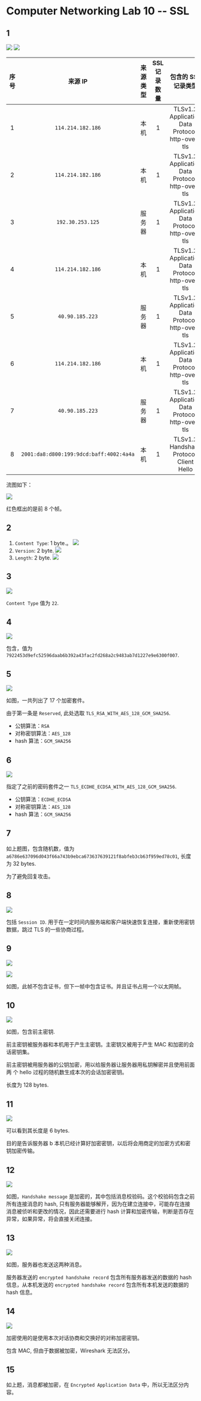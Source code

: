 # Computer Networking Lab 10 -- SSL

## 1

![](pics/1-1.png)
![](pics/1-2.png)

| 序号 |                 来源 IP                 | 来源类型 | SSL 记录数量 |                  包含的 SSL 记录类型                  |
| :--: | :-------------------------------------: | :------: | :----------: | :---------------------------------------------------: |
|  1   |            `114.214.182.186`            |   本机   |      1       | TLSv1.2 <br> Application Data Protocol: http-over-tls |
|  2   |            `114.214.182.186`            |   本机   |      1       | TLSv1.2 <br> Application Data Protocol: http-over-tls |
|  3   |            `192.30.253.125`             |  服务器  |      1       | TLSv1.2 <br> Application Data Protocol: http-over-tls |
|  4   |            `114.214.182.186`            |   本机   |      1       | TLSv1.2 <br> Application Data Protocol: http-over-tls |
|  5   |             `40.90.185.223`             |  服务器  |      1       | TLSv1.2 <br> Application Data Protocol: http-over-tls |
|  6   |            `114.214.182.186`            |   本机   |      1       | TLSv1.2 <br> Application Data Protocol: http-over-tls |
|  7   |             `40.90.185.223`             |  服务器  |      1       | TLSv1.2 <br> Application Data Protocol: http-over-tls |
|  8   | `2001:da8:d800:199:9dcd:baff:4002:4a4a` |   本机   |      1       |     TLSv1.2 <br> Handshake Protocol: Client Hello     |

流图如下：

![](pics/1-3.png)

红色框出的是前 8 个帧。

## 2

1. `Content Type`: 1 byte.。
   ![](pics/2-1.png)
2. `Version`: 2 byte.
   ![](pics/2-2.png)
3. `Length`: 2 byte.
   ![](pics/2-3.png)

## 3

![](pics/3.png)

`Content Type` 值为 `22`.

## 4

![](pics/4.png)

包含，值为 `7922453d9efc52596daab6b392a43fac2fd268a2c9483ab7d1227e9e6300f007`.

## 5

![](pics/5.png)

如图，一共列出了 17 个加密套件。

由于第一条是 `Reserved`, 此处选取 `TLS_RSA_WITH_AES_128_GCM_SHA256`.

- 公钥算法：`RSA`
- 对称密钥算法：`AES_128`
- hash 算法：`GCM_SHA256`

## 6

![](pics/6.png)

指定了之前的密码套件之一 `TLS_ECDHE_ECDSA_WITH_AES_128_GCM_SHA256`.

- 公钥算法：`ECDHE_ECDSA`
- 对称密钥算法：`AES_128`
- hash 算法：`GCM_SHA256`

## 7

如上题图，包含随机数，值为 `a6786e637096d043f66a743b9ebca673637639121f8abfeb3cb63f959ed78c01`, 长度为 32 bytes.

为了避免回复攻击。

## 8

![](pics/8.png)

包括 `Session ID`. 用于在一定时间内服务端和客户端快速恢复连接，重新使用密钥数据，跳过 TLS 的一些协商过程。

## 9

![](pics/9-1.png)

![](pics/9-2.png)

如图，此帧不包含证书，但下一帧中包含证书。并且证书占用一个以太网帧。

## 10

![](pics/10.png)

如图，包含前主密钥.

前主密钥被服务器和本机用于产生主密钥。主密钥又被用于产生 MAC 和加密的会话密钥集。

前主密钥被用服务器的公钥加密，用以给服务器让服务器用私钥解密并且使用前面两 个 hello 过程的随机数生成本次的会话加密密钥。

长度为 128 bytes.

## 11

![](pics/11.png)

可以看到其长度是 6 bytes.

目的是告诉服务器 b 本机已经计算好加密密钥，以后将会用商定的加密方式和密钥加密传输。

## 12

![](pics/12.png)

如图，`Handshake message` 是加密的，其中包括消息校验码。这个校验码包含之前所有连接消息的 hash, 只有服务器能够解开，因为在建立连接中，可能存在连接消息被侦听和更改的情况，因此还需要进行 hash 计算和加密传输，判断是否存在异常，如果异常，将会直接关闭连接。

## 13

![](pics/13.png)

如图，服务器也发送这两种消息。

服务器发送的 `encrypted handshake record` 包含所有服务器发送的数据的 hash 信息，从本机发送的 `encrypted handshake record` 包含所有本机发送的数据的 hash 信息。

## 14

![](pics/14.png)

加密使用的是使用本次对话协商和交换好的对称加密密钥。

包含 MAC, 但由于数据被加密，Wireshark 无法区分。

## 15

如上题，消息都被加密，在 `Encrypted Application Data` 中，所以无法区分内容。
